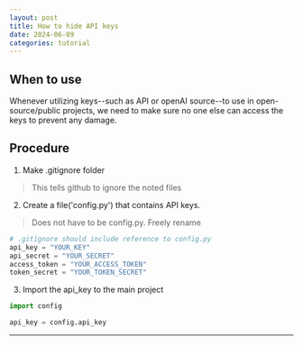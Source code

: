 ```yaml
---
layout: post
title: How to hide API keys
date: 2024-06-09
categories: tutorial
---
```


## When to use
Whenever utilizing keys--such as API or openAI source--to use in open-source/public projects, we need to make sure no one else can access the keys to prevent any damage.

## Procedure

1. Make .gitignore folder
> This tells github to ignore the noted files
2. Create a file('config.py') that contains API keys.
> Does not have to be config.py. Freely rename
```python
# .gitignore should include reference to config.py
api_key = "YOUR_KEY"
api_secret = "YOUR_SECRET"
access_token = "YOUR_ACCESS_TOKEN"
token_secret = "YOUR_TOKEN_SECRET"
```

3. Import the api_key to the main project

```python
import config

api_key = config.api_key
```

---